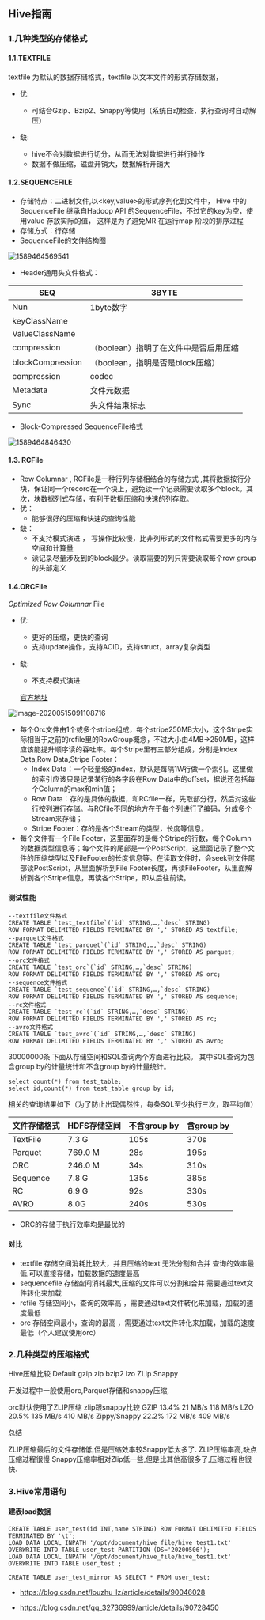 ## Hive指南

### 1.几种类型的存储格式

#### 1.1.TEXTFILE 

 textfile 为默认的数据存储格式，textfile 以文本文件的形式存储数据，

- 优:
  - 可结合Gzip、Bzip2、Snappy等使用（系统自动检查，执行查询时自动解压） 

- 缺:
  -  hive不会对数据进行切分，从而无法对数据进行并行操作 
  -  数据不做压缩，磁盘开销大，数据解析开销大 

#### 1.2.SEQUENCEFILE 

- 存储特点：二进制文件,以<key,value>的形式序列化到文件中， Hive 中的SequenceFile 继承自Hadoop API 的SequenceFile，不过它的key为空，使用value 存放实际的值， 这样是为了避免MR 在运行map 阶段的排序过程 
- 存储方式：行存储
-  SequenceFile的文件结构图 

![1589464569541](D:\Dev\SrcCode\spring-boot-climbing\data-climbing-manuscripts\src\main\big_data\Hive指南.assets\1589464569541.png)

- Header通用头文件格式：

| SEQ|3BYTE|
| ---- | ---- |
| Nun|1byte数字|
| keyClassName| |
| ValueClassName| |
| compression|（boolean）指明了在文件中是否启用压缩|
| blockCompression|（boolean，指明是否是block压缩）|
| compression|codec|
| Metadata|文件元数据|
| Sync|头文件结束标志|

- Block-Compressed SequenceFile格式 

![1589464846430](D:\Dev\SrcCode\spring-boot-climbing\data-climbing-manuscripts\src\main\big_data\Hive指南.assets\1589464846430.png)

#### 1.3. RCFile 

- Row Columnar , RCFile是一种行列存储相结合的存储方式 ,其将数据按行分块，保证同一个record在一个块上，避免读一个记录需要读取多个block。其次，块数据列式存储，有利于数据压缩和快速的列存取。
- 优：
  -  能够很好的压缩和快速的查询性能 
- 缺：
  -  不支持模式演进 ， 写操作比较慢，比非列形式的文件格式需要更多的内存空间和计算量 
  -  读记录尽量涉及到的block最少。读取需要的列只需要读取每个row group 的头部定义

#### 1.4.ORCFile

*Optimized Row Columnar* File

- 优:

  - 更好的压缩，更快的查询
  - 支持update操作，支持ACID，支持struct，array复杂类型

- 缺:

  - 不支持模式演进

  [官方地址](https://cwiki.apache.org/confluence/display/Hive/LanguageManual+ORC)

![image-20200515091108716](D:\Dev\SrcCode\spring-boot-climbing\data-climbing-manuscripts\src\main\data\hive\Hive指南.assets\image-20200515091108716.png)

- 每个Orc文件由1个或多个stripe组成，每个stripe250MB大小，这个Stripe实际相当于之前的rcfile里的RowGroup概念，不过大小由4MB->250MB，这样应该能提升顺序读的吞吐率。每个Stripe里有三部分组成，分别是Index Data,Row Data,Stripe Footer：
  -  Index Data：一个轻量级的index，默认是每隔1W行做一个索引。这里做的索引应该只是记录某行的各字段在Row Data中的offset，据说还包括每个Column的max和min值；
  -  Row Data：存的是具体的数据，和RCfile一样，先取部分行，然后对这些行按列进行存储。与RCfile不同的地方在于每个列进行了编码，分成多个Stream来存储；
  -   Stripe Footer：存的是各个Stream的类型，长度等信息。
-  每个文件有一个File Footer，这里面存的是每个Stripe的行数，每个Column的数据类型信息等；每个文件的尾部是一个PostScript，这里面记录了整个文件的压缩类型以及FileFooter的长度信息等。在读取文件时，会seek到文件尾部读PostScript，从里面解析到File Footer长度，再读FileFooter，从里面解析到各个Stripe信息，再读各个Stripe，即从后往前读。

#### 测试性能

```mysql
--textfile文件格式
CREATE TABLE `test_textfile`(`id` STRING,…,`desc` STRING)
ROW FORMAT DELIMITED FIELDS TERMINATED BY ',' STORED AS textfile;
--parquet文件格式
CREATE TABLE `test_parquet`(`id` STRING,…,`desc` STRING)
ROW FORMAT DELIMITED FIELDS TERMINATED BY ',' STORED AS parquet;
--orc文件格式
CREATE TABLE `test_orc`(`id` STRING,…,`desc` STRING)
ROW FORMAT DELIMITED FIELDS TERMINATED BY ',' STORED AS orc;
--sequence文件格式
CREATE TABLE `test_sequence`(`id` STRING,…,`desc` STRING)
ROW FORMAT DELIMITED FIELDS TERMINATED BY ',' STORED AS sequence;
--rc文件格式
CREATE TABLE `test_rc`(`id` STRING,…,`desc` STRING)
ROW FORMAT DELIMITED FIELDS TERMINATED BY ',' STORED AS rc;
--avro文件格式
CREATE TABLE `test_avro`(`id` STRING,…,`desc` STRING)
ROW FORMAT DELIMITED FIELDS TERMINATED BY ',' STORED AS avro;
```

30000000条
下面从存储空间和SQL查询两个方面进行比较。
其中SQL查询为包含group by的计量统计和不含group by的计量统计。

```mysql
select count(*) from test_table;
select id,count(*) from test_table group by id;
```

相关的查询结果如下（为了防止出现偶然性，每条SQL至少执行三次，取平均值）

| 文件存储格式 | HDFS存储空间 | 不含group by | 含group by |
| ---- | ---- | ---- | ---- |
| TextFile | 7.3 G | 105s | 370s |
| Parquet | 769.0 M | 28s  | 195s |
| ORC  | 246.0 M | 34s  | 310s |
| Sequence | 7.8 G | 135s | 385s |
| RC   | 6.9 G | 92s  | 330s |
| AVRO | 8.0G | 240s | 530s |

- ORC的存储于执行效率均是最优的

####  对比

- textfile 存储空间消耗比较大，并且压缩的text 无法分割和合并 查询的效率最低,可以直接存储，加载数据的速度最高
- sequencefile 存储空间消耗最大,压缩的文件可以分割和合并 需要通过text文件转化来加载
- rcfile 存储空间小，查询的效率高 ，需要通过text文件转化来加载，加载的速度最低
- orc 存储空间最小，查询的最高 ，需要通过text文件转化来加载，加载的速度最低（个人建议使用orc）



### 2.几种类型的压缩格式

Hive压缩比较
Default
gzip
zip
bzip2
lzo
ZLip
Snappy

开发过程中一般使用orc,Parquet存储和snappy压缩,

orc默认使用了ZLIP压缩
zlip跟snappy比较
GZIP    13.4%    21 MB/s    118 MB/s
LZO    20.5%    135 MB/s    410 MB/s
Zippy/Snappy    22.2%    172 MB/s    409 MB/s

总结

ZLIP压缩最后的文件存储低,但是压缩效率较Snappy低太多了.
ZLIP压缩率高,缺点压缩过程很慢
Snappy压缩率相对Zlip低一些,但是比其他高很多了,压缩过程也很快.

 

### 3.Hive常用语句

#### 建表load数据

```mysql
CREATE TABLE user_test(id INT,name STRING) ROW FORMAT DELIMITED FIELDS TERMINATED BY '\t';
LOAD DATA LOCAL INPATH '/opt/document/hive_file/hive_test1.txt' OVERWRITE INTO TABLE user_test PARTITION (DS='20200506');
LOAD DATA LOCAL INPATH '/opt/document/hive_file/hive_test1.txt' OVERWRITE INTO TABLE user_test ;
```



```mysql
CREATE TABLE user_test_mirror AS SELECT * FROM user_test;
```







- https://blog.csdn.net/louzhu_lz/article/details/90046028

- https://blog.csdn.net/qq_32736999/article/details/90728450